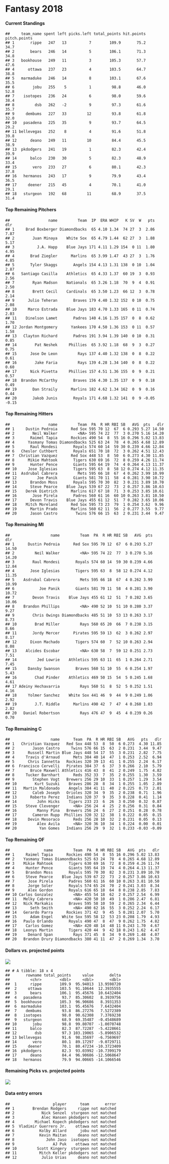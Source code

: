 Fantasy 2018
================

#### Current Standings

    ##     team_name spent left picks.left total_points hit.points pitch.points
    ## 1       rippe   247   13          7        109.9       75.2         34.7
    ## 2       bears   246   14          5        106.1       71.3         34.8
    ## 3   bookhouse   249   11          3        105.3       57.7         47.6
    ## 4      ottawa   237   23          4        103.5       64.7         38.8
    ## 5   marmaduke   246   14          8        103.1       67.6         35.5
    ## 6        jobu   255    5          1         98.8       46.0         52.8
    ## 7    isotopes   236   24          6         98.0       59.6         38.4
    ## 8         dsb   262   -2          9         97.3       61.6         35.7
    ## 9     dembums   227   33         12         93.8       61.8         32.0
    ## 10   pasadena   225   35          9         93.7       64.5         29.2
    ## 11 bellevegas   252    8          4         91.6       51.8         39.8
    ## 12      deano   249   11         10         84.4       45.5         38.9
    ## 13  pkdodgers   241   19          1         82.3       42.4         39.9
    ## 14      balco   230   30          5         82.3       48.9         33.4
    ## 15       vero   233   27          6         80.1       42.3         37.8
    ## 16   hermanos   243   17          9         79.9       43.4         36.5
    ## 17     deener   215   45          4         70.1       41.0         29.1
    ## 18   sturgeon   192   68         11         68.9       37.5         31.4

#### Top Remaining Pitchers

    ##                 name         Team  IP  ERA WHIP   K SV  W   pts   dlr
    ## 1     Brad Boxberger Diamondbacks  65 4.10 1.34  74 27  3  2.86  7.87
    ## 2        Juan Minaya    White Sox  65 4.79 1.44  62 27  3  1.88  5.17
    ## 3          J.A. Happ    Blue Jays 171 4.11 1.29 154  0 11  1.80  4.95
    ## 4       Brad Ziegler      Marlins  65 3.99 1.47  43 27  3  1.76  4.85
    ## 5       Tyler Skaggs       Angels 154 4.13 1.31 138  0 10  1.04  2.87
    ## 6   Santiago Casilla    Athletics  65 4.33 1.37  60 19  3  0.93  2.56
    ## 7        Ryan Madson    Nationals  65 3.26 1.18  70  9  4  0.91  2.50
    ## 8        Brett Cecil    Cardinals  65 3.50 1.23  66 12  3  0.78  2.14
    ## 9      Julio Teheran       Braves 179 4.40 1.32 152  0 10  0.75  2.08
    ## 10     Marco Estrada    Blue Jays 183 4.70 1.33 165  0 11  0.74  2.03
    ## 11    Dinelson Lamet       Padres 140 4.16 1.35 157  0  8  0.62  1.70
    ## 12 Jordan Montgomery      Yankees 170 4.50 1.36 153  0 11  0.57  1.58
    ## 13   Clayton Richard       Padres 191 3.94 1.39 140  0 10  0.31  0.85
    ## 14        Pat Neshek     Phillies  65 3.92 1.18  68  9  3  0.27  0.75
    ## 15      Jose De Leon         Rays 137 4.40 1.32 138  0  8  0.22  0.61
    ## 16        Jake Faria         Rays 139 4.28 1.34 140  0  8  0.22  0.60
    ## 17      Nick Pivetta     Phillies 157 4.51 1.36 155  0  9  0.21  0.57
    ## 18  Brandon McCarthy       Braves 156 4.30 1.35 137  0  9  0.18  0.49
    ## 19       Dan Straily      Marlins 182 4.62 1.34 162  0  9  0.16  0.44
    ## 20       Jakob Junis       Royals 171 4.68 1.32 141  0  9 -0.05 -0.15

#### Top Remaining Hitters

    ##                 name         Team  PA  R HR RBI SB   AVG  pts   dlr
    ## 1     Dustin Pedroia      Red Sox 595 70 12  67  6 0.293 5.27 14.50
    ## 2        Neil Walker         <NA> 595 74 22  77  3 0.270 5.16 14.20
    ## 3       Raimel Tapia      Rockies 490 54  8  55 16 0.296 5.02 13.83
    ## 4      Yasmany Tomas Diamondbacks 525 63 24  78  4 0.265 4.68 12.89
    ## 5       Raul Mondesi       Royals 574 60 14  59 30 0.239 4.66 12.84
    ## 6   Cheslor Cuthbert       Royals 651 70 18  72  3 0.262 4.51 12.43
    ## 7  Christian Vazquez      Red Sox 448 53  8  50  6 0.273 4.30 11.85
    ## 8      Mikie Mahtook       Tigers 630 69 16  72  8 0.259 4.26 11.74
    ## 9       Hunter Pence       Giants 595 64 19  74  4 0.264 4.13 11.37
    ## 10     Jose Iglesias       Tigers 595 63  8  58 12 0.274 4.12 11.35
    ## 11  Asdrubal Cabrera         Mets 595 66 18  67  4 0.262 3.99 10.99
    ## 12         Joe Panik       Giants 581 70 11  58  4 0.281 3.90 10.72
    ## 13      Brandon Moss       Royals 595 70 30  82  3 0.231 3.89 10.70
    ## 14      Steve Pearce    Blue Jays 539 67 22  73  2 0.257 3.86 10.63
    ## 15    Derek Dietrich      Marlins 617 67 18  71  3 0.253 3.85 10.61
    ## 16       Jose Pirela       Padres 560 61 16  60 10 0.263 3.81 10.50
    ## 17      Devon Travis    Blue Jays 455 61 12  51  7 0.282 3.65 10.06
    ## 18    Mitch Moreland      Red Sox 595 73 23  79  1 0.254 3.62  9.96
    ## 19      Martin Prado      Marlins 560 62 11  56  2 0.277 3.55  9.77
    ## 20      Jason Castro        Twins 576 66 15  63  2 0.231 3.44  9.47

#### Top Remaining MI

    ##                  name         Team  PA  R HR RBI SB   AVG  pts   dlr
    ## 1      Dustin Pedroia      Red Sox 595 70 12  67  6 0.293 5.27 14.50
    ## 2         Neil Walker         <NA> 595 74 22  77  3 0.270 5.16 14.20
    ## 3        Raul Mondesi       Royals 574 60 14  59 30 0.239 4.66 12.84
    ## 4       Jose Iglesias       Tigers 595 63  8  58 12 0.274 4.12 11.35
    ## 5    Asdrubal Cabrera         Mets 595 66 18  67  4 0.262 3.99 10.99
    ## 6           Joe Panik       Giants 581 70 11  58  4 0.281 3.90 10.72
    ## 7        Devon Travis    Blue Jays 455 61 12  51  7 0.282 3.65 10.06
    ## 8    Brandon Phillips         <NA> 490 52 10  51 10 0.280 3.37  9.27
    ## 9        Chris Owings Diamondbacks 485 51 10  53 13 0.263 3.17  8.73
    ## 10        Brad Miller         Rays 560 65 20  66  7 0.238 3.15  8.66
    ## 11       Jordy Mercer      Pirates 595 59 13  62  3 0.262 2.97  8.17
    ## 12      Dixon Machado       Tigers 574 60  7  52 10 0.263 2.94  8.08
    ## 13    Alcides Escobar         <NA> 630 58  7  59 12 0.251 2.73  7.51
    ## 14         Jed Lowrie    Athletics 595 63 11  65  1 0.264 2.71  7.45
    ## 15     Dansby Swanson       Braves 560 51 10  55  6 0.254 1.97  5.43
    ## 16        Chad Pinder    Athletics 469 50 15  54  5 0.245 1.68  4.61
    ## 17 Adeiny Hechavarria         Rays 560 51  8  52  5 0.252 1.51  4.16
    ## 18     Yolmer Sanchez    White Sox 441 46  9  44  9 0.249 1.06  2.92
    ## 19        J.T. Riddle      Marlins 490 42  7  47  4 0.260 1.03  2.82
    ## 20   Daniel Robertson         Rays 476 47  9  45  4 0.239 0.26  0.70

#### Top Remaining C

    ##                  name      Team  PA  R HR RBI SB   AVG   pts   dlr
    ## 1   Christian Vazquez   Red Sox 448 53  8  50  6 0.273  4.30 11.85
    ## 2        Jason Castro     Twins 576 66 15  63  2 0.231  3.44  9.47
    ## 3      Russell Martin Blue Jays 448 54 17  55  3 0.231  2.82  7.75
    ## 4     Travis d'Arnaud      Mets 384 40 14  47  1 0.253  2.52  6.94
    ## 5      Chris Iannetta   Rockies 320 39 13  41  1 0.255  2.24  6.17
    ## 6  Francisco Cervelli   Pirates 384 37  6  37  3 0.266  2.10  5.79
    ## 7       Bruce Maxwell Athletics 416 43  8  41  2 0.249  1.75  4.82
    ## 8     Tucker Barnhart      Reds 352 33  7  35  2 0.255  1.30  3.59
    ## 9        Stephen Vogt   Brewers 256 29 10  33  1 0.257  1.29  3.54
    ## 10        Kurt Suzuki    Braves 286 28  8  34  1 0.255  1.05  2.89
    ## 11   Martin Maldonado    Angels 384 41 11  40  2 0.225  0.73  2.01
    ## 12       Caleb Joseph   Orioles 320 34  9  35  2 0.238  0.71  1.96
    ## 13      Roberto Perez   Indians 320 37  9  35  3 0.228  0.41  1.14
    ## 14         John Hicks    Tigers 233 23  6  26  3 0.250  0.32  0.87
    ## 15    Steve Clevenger      <NA> 256 24  4  25  2 0.256  0.31  0.84
    ## 16         Manny Pina   Brewers 256 24  6  27  2 0.251  0.28  0.78
    ## 17       Cameron Rupp  Phillies 320 32 12  38  1 0.222  0.05  0.15
    ## 18     Devin Mesoraco      Reds 256 28 10  32  2 0.231  0.05  0.13
    ## 19         Alex Avila      <NA> 320 36 10  34  1 0.224  0.00  0.01
    ## 20          Yan Gomes   Indians 256 29  9  32  1 0.233 -0.03 -0.09

#### Top Remaining OF

    ##               name         Team  PA  R HR RBI SB   AVG  pts   dlr
    ## 1     Raimel Tapia      Rockies 490 54  8  55 16 0.296 5.02 13.83
    ## 2    Yasmany Tomas Diamondbacks 525 63 24  78  4 0.265 4.68 12.89
    ## 3    Mikie Mahtook       Tigers 630 69 16  72  8 0.259 4.26 11.74
    ## 4     Hunter Pence       Giants 595 64 19  74  4 0.264 4.13 11.37
    ## 5     Brandon Moss       Royals 595 70 30  82  3 0.231 3.89 10.70
    ## 6     Steve Pearce    Blue Jays 539 67 22  73  2 0.257 3.86 10.63
    ## 7      Jose Pirela       Padres 560 61 16  60 10 0.263 3.81 10.50
    ## 8      Jorge Soler       Royals 574 65 24  70  2 0.241 3.03  8.34
    ## 9      Alex Gordon       Royals 616 65 18  64  8 0.238 2.85  7.83
    ## 10 Carlos Gonzalez         <NA> 455 54 18  62  2 0.257 2.54  6.99
    ## 11   Melky Cabrera         <NA> 420 50 10  49  1 0.286 2.47  6.81
    ## 12   Nick Markakis       Braves 595 58 10  59  2 0.265 2.34  6.44
    ## 13      Seth Smith         <NA> 490 62 16  55  3 0.252 2.24  6.17
    ## 14   Gerardo Parra      Rockies 371 42  9  45  5 0.281 2.07  5.70
    ## 15      Adam Engel    White Sox 595 58 12  53 23 0.208 1.79  4.93
    ## 16   Paulo Orlando       Royals 490 47  8  47  9 0.262 1.75  4.82
    ## 17    Carlos Gomez         <NA> 420 48 14  48 11 0.243 1.70  4.67
    ## 18   Leonys Martin       Tigers 420 44  9  42 18 0.243 1.62  4.47
    ## 19     Denard Span         Rays 371 45  8  34  9 0.269 1.48  4.07
    ## 20   Brandon Drury Diamondbacks 380 41 11  47  2 0.269 1.34  3.70

#### Dollars vs. projected points

![](draftguide_files/figure-markdown_github/unnamed-chunk-8-1.png)

    ## # A tibble: 18 x 4
    ##       rowname total_points     value       delta
    ##         <chr>        <dbl>     <dbl>       <dbl>
    ##  1      rippe        109.9  95.94013  13.9598720
    ##  2     ottawa        103.5  91.10644  12.3935555
    ##  3      bears        106.1  95.45676  10.6432404
    ##  4   pasadena         93.7  85.30602   8.3939756
    ##  5  bookhouse        105.3  96.90686   8.3931353
    ##  6  marmaduke        103.1  95.45676   7.6432404
    ##  7    dembums         93.8  86.27276   7.5272389
    ##  8   isotopes         98.0  90.62308   7.3769238
    ##  9   sturgeon         68.9  69.35487  -0.4548689
    ## 10       jobu         98.8  99.80707  -1.0070748
    ## 11      balco         82.3  87.72287  -5.4228661
    ## 12        dsb         97.3 103.19065  -5.8906532
    ## 13 bellevegas         91.6  98.35697  -6.7569697
    ## 14       vero         80.1  89.17297  -9.0729711
    ## 15     deener         70.1  80.47234 -10.3723409
    ## 16  pkdodgers         82.3  93.03992 -10.7399179
    ## 17      deano         84.4  96.90686 -12.5068647
    ## 18   hermanos         79.9  94.00665 -14.1066546

#### Remaining Picks vs. projected points

![](draftguide_files/figure-markdown_github/unnamed-chunk-9-1.png)

#### Data entry errors

    ##                   player      team       error
    ## 1        Brendan Rodgers     rippe not matched
    ## 2            Nick Senzel  sturgeon not matched
    ## 3            Alec Hansen pkdodgers not matched
    ## 4         Michael Kopech pkdodgers not matched
    ## 5  Vladimir Guerrero Jr.    ottawa not matched
    ## 6           Kolby Allard      jobu not matched
    ## 7           Kevin Maitan     deano not matched
    ## 8              John Jaso  isotopes not matched
    ## 9                 AJ Puk    ottawa not matched
    ## 10         Scott Kingery  sturgeon not matched
    ## 11          Mitch Keller pkdodgers not matched
    ## 12           Julio Urias     deano not matched
